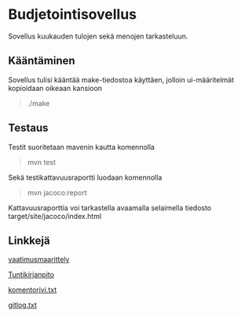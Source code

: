 # Budjetointisovellus
Sovellus kuukauden tulojen sekä menojen tarkasteluun.

## Kääntäminen
Sovellus tulisi kääntää make-tiedostoa käyttäen, jolloin ui-määritelmät kopioidaan oikeaan kansioon

 > ./make

## Testaus
Testit suoritetaan mavenin kautta komennolla
 > mvn test

Sekä testikattavuusraportti luodaan komennolla
 > mvn jacoco:report

Kattavuusraporttia voi tarkastella avaamalla selaimella tiedosto target/site/jacoco/index.html


## Linkkejä
[vaatimusmaarittely](https://github.com/alkerfin/otm-harjoitustyo/blob/master/dokumentointi/vaatimuusmaarittely.md)

[Tuntikirjanpito](https://github.com/alkerfin/otm-harjoitustyo/blob/master/dokumentointi/tuntikirjanpito.md)


[komentorivi.txt](https://github.com/alkerfin/otm-harjoitustyo/blob/master/laskarit/viikko1/komentorivi.txt)

[gitlog.txt](https://github.com/alkerfin/otm-harjoitustyo/blob/master/laskarit/viikko1/gitlog.txt)
